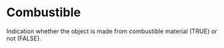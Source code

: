 Combustible
===========

Indication whether the object is made from combustible material (TRUE) or not (FALSE).
